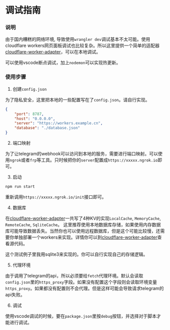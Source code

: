# 调试指南


### 说明

由于国内糟糕的网络环境, 导致使用`wrangler dev`调试基本不太可能。使用cloudflare workers网页面板调试也比较复杂。所以这里提供一个简单的适配器[cloudflare-worker-adapter](https://github.com/tbxark/cloudflare-worker-adapter)，可以在本地调试。

可以使用vscode断点调试，加上`nodemon`可以实现热更新。


### 使用步骤

1. 创建`config.json`

为了隐私安全，这里把本地的一些配置写在了`config.json`。请自行实现。
```json
{
    "port": 8787,
    "host": "0.0.0.0",
    "server": "https://workers.example.cn",
    "database": "./database.json"
}
```

2. 端口映射

为了让telegram的webhook可以访问到本地的服务，需要进行端口映射。可以使用`ngrok`或者`frp`等工具。只时候把你的`server`配置成`https://xxxxx.ngrok.io`即可。


3. 启动

```bash
npm run start
```
重新调用`https://xxxxx.ngrok.io/init`接口即可。

4. 数据库

在[cloudflare-worker-adapter](https://github.com/tbxark/cloudflare-worker-adapter)一共写了4种KV的实现`LocalCache`, `MemoryCache`, `RemoteCache`, `SqliteCache`。
这里推荐使用本地数据库存储，如果使用内存数据库可能导致数据丢失。当然你也可以使用远程数据库，但是这个可能比较慢，还需要你单独部署一个workers来实现。详情你可以到[cloudflare-worker-adapter](https://github.com/tbxark/cloudflare-worker-adapter)查看源代码。

这个测试例子里我用sqlite3来实现的。你可以自行实现自己的存储逻辑。

5. 代理环境

由于调用了telegram的api，所以必须要给`fetch`代理环境。默认会读取`config.json`里的`https_proxy`字段。如果没有配置这个字段则会读取环境变量`https_proxy`。如果都没有配置则不会代理。但是这样可能会导致请求telegram的api失败。


6. 调试

使用vscode调试的时候，要在`package.json`里按`debug`按钮，并选择对于脚本才能进行调试。